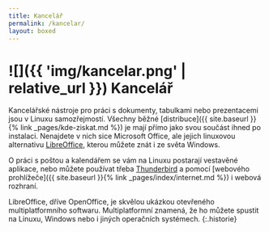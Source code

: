 ```yaml
---
title: Kancelář
permalink: /kancelar/
layout: boxed
---
```

# ![]({{ 'img/kancelar.png' | relative_url }}) Kancelář

Kancelářské nástroje pro práci s dokumenty, tabulkami nebo prezentacemi jsou v Linuxu samozřejmostí. Všechny běžné [distribuce]({{ site.baseurl }}{% link _pages/kde-ziskat.md %}) je mají přímo jako svou součást ihned po instalaci. Nenajdete v nich sice Microsoft Office, ale jejich linuxovou alternativu [LibreOffice](https://cs.libreoffice.org/), kterou můžete znát i ze světa Windows.

O práci s poštou a kalendářem se vám na Linuxu postarají vestavěné aplikace, nebo můžete používat třeba [Thunderbird](https://www.mozilla.cz/produkty/thunderbird/) a pomocí [webového prohlížeče]({{ site.baseurl }}{% link _pages/index/internet.md %}) i webová rozhraní.

LibreOffice, dříve OpenOffice, je skvělou ukázkou otevřeného multiplatformního softwaru. Multiplatformní znamená, že ho můžete spustit na Linuxu, Windows nebo i jiných operačních systémech.
{:.historie}
